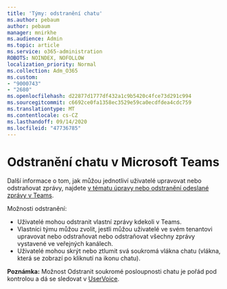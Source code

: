 ```yaml
---
title: 'Týmy: odstranění chatu'
ms.author: pebaum
author: pebaum
manager: mnirkhe
ms.audience: Admin
ms.topic: article
ms.service: o365-administration
ROBOTS: NOINDEX, NOFOLLOW
localization_priority: Normal
ms.collection: Adm_O365
ms.custom:
- "9000743"
- "2680"
ms.openlocfilehash: d22877d1777df432a1c9b5420c4fce73d291c994
ms.sourcegitcommit: c6692ce0fa1358ec3529e59ca0ecdfdea4cdc759
ms.translationtype: MT
ms.contentlocale: cs-CZ
ms.lasthandoff: 09/14/2020
ms.locfileid: "47736785"
---
```

# <a name="delete-a-chat-in-microsoft-teams"></a>Odstranění chatu v Microsoft Teams

Další informace o tom, jak můžou jednotliví uživatelé upravovat nebo odstraňovat zprávy, najdete [v tématu úpravy nebo odstranění odeslané zprávy v Teams](https://support.office.com/article/5f1fe604-a900-4a07-b8b7-8cf70ed6b263). 

Možnosti odstranění:

- Uživatelé mohou odstranit vlastní zprávy kdekoli v Teams.
- Vlastníci týmu můžou zvolit, jestli můžou uživatelé ve svém tenantovi upravovat nebo odstraňovat nebo odstraňovat všechny zprávy vystavené ve veřejných kanálech.
- Uživatelé mohou skrýt nebo ztlumit svá soukromá vlákna chatu (vlákna, která se zobrazí po kliknutí na ikonu chatu).

**Poznámka:** Možnost Odstranit soukromé posloupnosti chatu je pořád pod kontrolou a dá se sledovat v [UserVoice](https://microsoftteams.uservoice.com/forums/555103-public/suggestions/33535006-delete-private-chat-threads). 